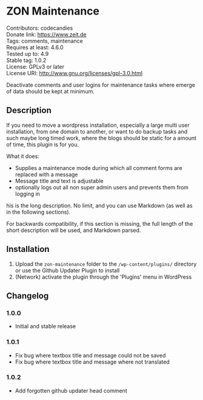 # ZON Maintenance
Contributors: codecandies  
Donate link: https://www.zeit.de  
Tags: comments, maintenance  
Requires at least: 4.6.0  
Tested up to: 4.9  
Stable tag: 1.0.2  
License: GPLv3 or later  
License URI: http://www.gnu.org/licenses/gpl-3.0.html  

Deactivate comments and user logins for maintenance tasks where emerge of data should be kept at minimum.

## Description

If you need to move a wordpress installation, especially a large multi user installation, from one domain 
to another, or want to do backup tasks and such maybe long timed work, where the blogs should be static 
for a amount of time, this plugin is for you.

What it does:

* Supplies a maintenance mode during which all comment forms are replaced with a message
* Message title and text is adjustable
* optionally logs out all non super admin users and prevents them from logging in

his is the long description.  No limit, and you can use Markdown (as well as in the following sections).

For backwards compatibility, if this section is missing, the full length of the short description will be used, and
Markdown parsed.

## Installation

1. Upload the `zon-maintenance` folder to the `/wp-content/plugins/` directory or use the Github Updater Plugin to install
2. (Network) activate the plugin through the 'Plugins' menu in WordPress

## Changelog

### 1.0.0
* Initial and stable release

### 1.0.1
* Fix bug where textbox title and message could not be saved
* Fix bug where textbox title and message where not translated

### 1.0.2
* Add forgotten github updater head comment

